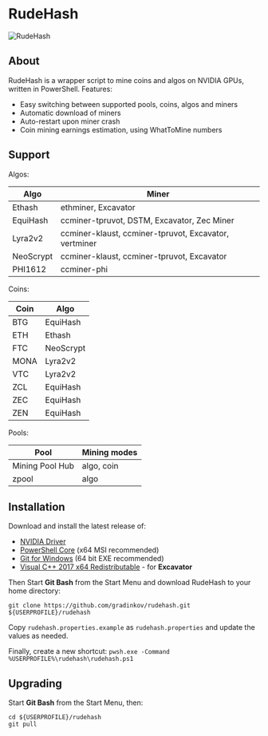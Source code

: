 # RudeHash

![RudeHash](https://i.imgur.com/pOunR1T.png "RudeHash")

## About

RudeHash is a wrapper script to mine coins and algos on NVIDIA GPUs, written in PowerShell. Features:

* Easy switching between supported pools, coins, algos and miners
* Automatic download of miners
* Auto-restart upon miner crash
* Coin mining earnings estimation, using WhatToMine numbers

## Support

Algos:

| Algo | Miner |
|---|---|
| Ethash | ethminer, Excavator |
| EquiHash | ccminer-tpruvot, DSTM, Excavator, Zec Miner |
| Lyra2v2 | ccminer-klaust, ccminer-tpruvot, Excavator, vertminer |
| NeoScrypt | ccminer-klaust, ccminer-tpruvot, Excavator |
| PHI1612 | ccminer-phi |

Coins:

| Coin | Algo |
|---|---|
| BTG | EquiHash |
| ETH | Ethash |
| FTC | NeoScrypt |
| MONA | Lyra2v2 |
| VTC | Lyra2v2 |
| ZCL | EquiHash |
| ZEC | EquiHash |
| ZEN | EquiHash |

Pools:

| Pool | Mining modes |
|---|---|
| Mining Pool Hub | algo, coin |
| zpool | algo |

## Installation

Download and install the latest release of:

* [NVIDIA Driver](https://www.geforce.com/drivers)
* [PowerShell Core](https://github.com/PowerShell/PowerShell/releases/latest) (x64 MSI recommended)
* [Git for Windows](https://github.com/git-for-windows/git/releases/latest) (64 bit EXE recommended)
* [Visual C++ 2017 x64 Redistributable](https://go.microsoft.com/fwlink/?LinkId=746572) - for **Excavator**

Then Start **Git Bash** from the Start Menu and download RudeHash to your home directory:

~~~
git clone https://github.com/gradinkov/rudehash.git ${USERPROFILE}/rudehash
~~~

Copy `rudehash.properties.example` as `rudehash.properties` and update the values as needed.

Finally, create a new shortcut: `pwsh.exe -Command %USERPROFILE%\rudehash\rudehash.ps1`

## Upgrading

Start **Git Bash** from the Start Menu, then:

~~~
cd ${USERPROFILE}/rudehash
git pull
~~~
